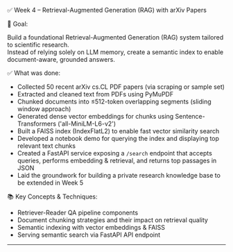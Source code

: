 ✅ Week 4 – Retrieval-Augmented Generation (RAG) with arXiv Papers

🎯 Goal:

Build a foundational Retrieval-Augmented Generation (RAG) system tailored to scientific research.  
Instead of relying solely on LLM memory, create a semantic index to enable document-aware, grounded answers.

✅ What was done:

- Collected 50 recent arXiv cs.CL PDF papers (via scraping or sample set)  
- Extracted and cleaned text from PDFs using PyMuPDF  
- Chunked documents into ≤512-token overlapping segments (sliding window approach)  
- Generated dense vector embeddings for chunks using Sentence-Transformers ('all-MiniLM-L6-v2')  
- Built a FAISS index (IndexFlatL2) to enable fast vector similarity search  
- Developed a notebook demo for querying the index and displaying top relevant text chunks  
- Created a FastAPI service exposing a `/search` endpoint that accepts queries, performs embedding & retrieval, and returns top passages in JSON  
- Laid the groundwork for building a private research knowledge base to be extended in Week 5

📚 Key Concepts & Techniques:

- Retriever-Reader QA pipeline components  
- Document chunking strategies and their impact on retrieval quality  
- Semantic indexing with vector embeddings & FAISS  
- Serving semantic search via FastAPI API endpoint  

---

